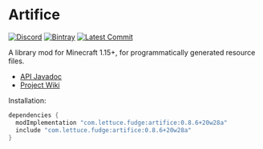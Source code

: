 # Artifice
[![Discord](https://img.shields.io/discord/219787567262859264?color=blue&label=Discord)](https://discord.gg/CFaCu97)
[![Bintray](https://api.bintray.com/packages/natanfudge/libs/artifice/images/download.svg)](https://bintray.com/beta/#/natanfudge/libs/artifice?tab=overview)
[![Latest Commit](https://img.shields.io/github/last-commit/natanfudge/artifice)](https://github.com/natanfudge/artifice/commits/master)

A library mod for Minecraft 1.15+, for programmatically generated resource files.

- [API Javadoc](https://htmlpreview.github.io/?https://github.com/artificemc/artifice/blob/master/doc/index.html)
- [Project Wiki](https://github.com/natanfudge/artifice/blob/1.16/src/testmod/java/com/swordglowsblue/artifice/test/ArtificeTestMod.java)

Installation: 

```gradle
dependencies {
  modImplementation "com.lettuce.fudge:artifice:0.8.6+20w28a"
  include "com.lettuce.fudge:artifice:0.8.6+20w28a"
}
```